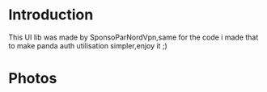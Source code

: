 # Introduction
This UI lib was made by SponsoParNordVpn,same for the code i made that to make panda auth utilisation simpler,enjoy it ;)
# Photos

